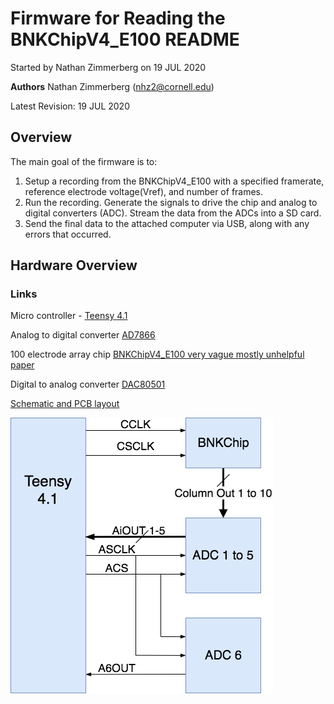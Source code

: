 # Firmware for Reading the BNKChipV4_E100 README
Started by Nathan Zimmerberg on 19 JUL 2020

**Authors** Nathan Zimmerberg (nhz2@cornell.edu)

Latest Revision: 19 JUL 2020

## Overview

The main goal of the firmware is to:

1. Setup a recording from the BNKChipV4_E100 with a specified framerate, reference electrode voltage(Vref), and number of frames. 
2. Run the recording. Generate the signals to drive the chip and analog to digital converters (ADC). Stream the data from the ADCs into a SD card.
3. Send the final data to the attached computer via USB, along with any errors that occurred.

## Hardware Overview

### Links

Micro controller - [Teensy 4.1](https://www.pjrc.com/teensy/)

Analog to digital converter [AD7866](https://www.analog.com/media/en/technical-documentation/data-sheets/AD7866.pdf)

100 electrode array chip [BNKChipV4_E100 very vague mostly unhelpful paper](https://doi.org/10.1016/j.bios.2012.09.058)

Digital to analog converter [DAC80501](https://www.ti.com/lit/ds/symlink/dac80501.pdf)

[Schematic and PCB layout](https://easyeda.com/nzimmerberg/amp-chip)

![Changing Signals During a Recording](../diagrams/ChangingSignalsRecording.png)
